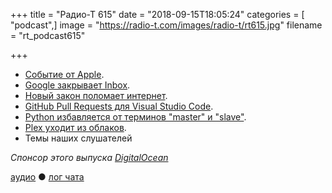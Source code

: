 +++
title = "Радио-Т 615"
date = "2018-09-15T18:05:24"
categories = [ "podcast",]
image = "https://radio-t.com/images/radio-t/rt615.jpg"
filename = "rt_podcast615"

+++

- [Событие от Apple](https://techcrunch.com/2018/09/12/everything-apple-announced-at-its-iphone-xs-event/).
- [Google закрывает Inbox](https://www.theverge.com/2018/9/12/17848500/google-inbox-shut-down-sunset-snooze-email-march-2019).
- [Новый закон поломает интернет](https://www.buzzfeednews.com/article/ryanhatesthis/everything-you-need-to-know-about-the-law-european).
- [GitHub Pull Requests для Visual Studio Code](https://marketplace.visualstudio.com/items?itemName=GitHub.vscode-pull-request-github).
- [Python избавляется от терминов "master" и "slave"](http://www.opennet.ru/opennews/art.shtml?num=49256).
- [Plex уходит из облаков](https://variety.com/2018/digital/news/plex-cloud-shutting-down-1202936840/).
- Темы наших слушателей

*Спонсор этого выпуска [DigitalOcean](https://www.digitalocean.com)*


[аудио](http://cdn.radio-t.com/rt_podcast615.mp3) ● [лог чата](http://chat.radio-t.com/logs/radio-t-615.html)
<audio src="http://cdn.radio-t.com/rt_podcast615.mp3" preload="none"></audio>